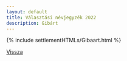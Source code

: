 ```yaml
---
layout: default
title: Választási névjegyzék 2022
description: Gibárt
---
```


{% include settlementHTMLs/Gibaart.html %}

[Vissza](../)